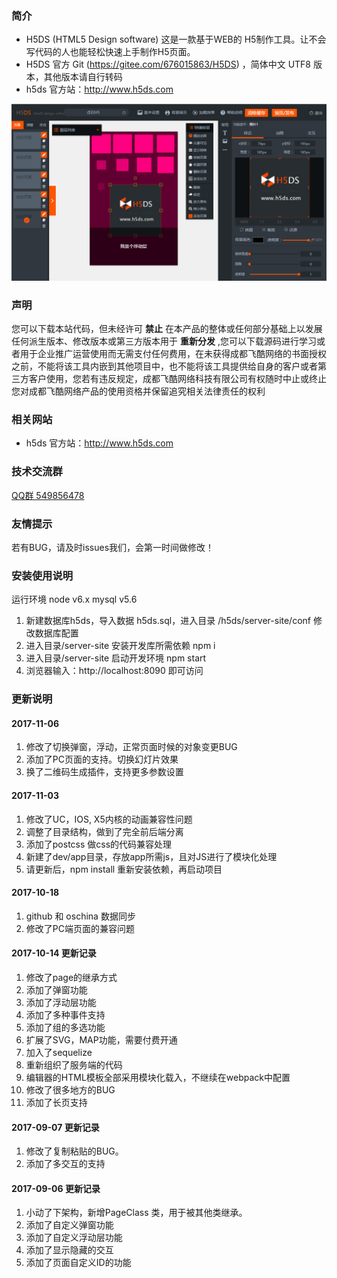 ### **简介** 

- H5DS (HTML5 Design software) 这是一款基于WEB的 H5制作工具。让不会写代码的人也能轻松快速上手制作H5页面。
- H5DS 官方 Git (https://gitee.com/676015863/H5DS) ，简体中文 UTF8 版本，其他版本请自行转码
- h5ds 官方站：http://www.h5ds.com

![img](build/assets/images/demo.png)

### **声明**

您可以下载本站代码，但未经许可 **禁止** 在本产品的整体或任何部分基础上以发展任何派生版本、修改版本或第三方版本用于 **重新分发** ,您可以下载源码进行学习或者用于企业推广运营使用而无需支付任何费用，在未获得成都飞酷网络的书面授权之前，不能将该工具内嵌到其他项目中，也不能将该工具提供给自身的客户或者第三方客户使用，您若有违反规定，成都飞酷网络科技有限公司有权随时中止或终止您对成都飞酷网络产品的使用资格并保留追究相关法律责任的权利

### **相关网站**
 
- h5ds 官方站：http://www.h5ds.com

### **技术交流群**

[QQ群 549856478](https://jq.qq.com/?_wv=1027&k=5I0kPBX)

### **友情提示**

若有BUG，请及时issues我们，会第一时间做修改！

### **安装使用说明**

运行环境 node v6.x mysql v5.6

1. 新建数据库h5ds，导入数据 h5ds.sql，进入目录 /h5ds/server-site/conf 修改数据库配置
2. 进入目录/server-site 安装开发库所需依赖 npm i
3. 进入目录/server-site 启动开发环境 npm start
4. 浏览器输入：http://localhost:8090 即可访问

### **更新说明**

#### 2017-11-06

1. 修改了切换弹窗，浮动，正常页面时候的对象变更BUG
2. 添加了PC页面的支持。切换幻灯片效果
3. 换了二维码生成插件，支持更多参数设置

#### 2017-11-03

1. 修改了UC，IOS, X5内核的动画兼容性问题
2. 调整了目录结构，做到了完全前后端分离
3. 添加了postcss 做css的代码兼容处理
4. 新建了dev/app目录，存放app所需js，且对JS进行了模块化处理
5. 请更新后，npm install 重新安装依赖，再启动项目

#### 2017-10-18

1. github 和 oschina 数据同步
2. 修改了PC端页面的兼容问题

#### 2017-10-14 更新记录

1. 修改了page的继承方式
2. 添加了弹窗功能 
3. 添加了浮动层功能 
4. 添加了多种事件支持 
5. 添加了组的多选功能 
6. 扩展了SVG，MAP功能，需要付费开通 
7. 加入了sequelize 
8. 重新组织了服务端的代码 
9. 编辑器的HTML模板全部采用模块化载入，不继续在webpack中配置 
10. 修改了很多地方的BUG
11. 添加了长页支持

#### 2017-09-07 更新记录

1. 修改了复制粘贴的BUG。
2. 添加了多交互的支持

#### 2017-09-06 更新记录

1. 小动了下架构，新增PageClass 类，用于被其他类继承。
2. 添加了自定义弹窗功能
3. 添加了自定义浮动层功能
4. 添加了显示隐藏的交互
5. 添加了页面自定义ID的功能
